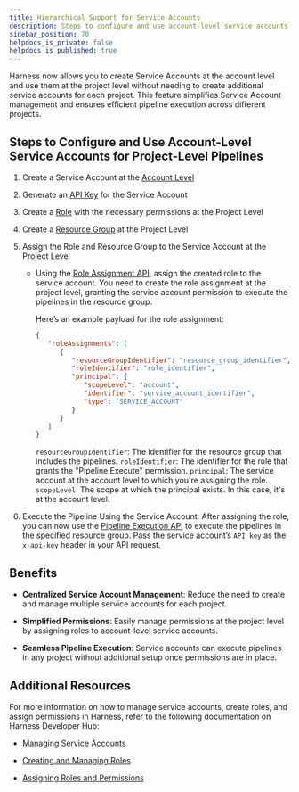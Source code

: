 ```yaml
---
title: Hierarchical Support for Service Accounts
description: Steps to configure and use account-level service accounts at project level.
sidebar_position: 70
helpdocs_is_private: false
helpdocs_is_published: true
---
```


Harness now allows you to create Service Accounts at the account level and use them at the project level without needing to create additional service accounts for each project. This feature simplifies Service Account management and ensures efficient pipeline execution across different projects.

## Steps to Configure and Use Account-Level Service Accounts for Project-Level Pipelines

1. Create a Service Account at the [Account Level](./add-and-manage-service-account.md#create-a-service-account)

2. Generate an [API Key](./add-and-manage-service-account.md#manage-api-keys) for the Service Account

4. Create a [Role](./add-manage-roles.md#create-a-role) with the necessary permissions at the Project Level

5. Create a [Resource Group](./add-resource-groups.md#create-a-resource-group) at the Project Level

6. Assign the Role and Resource Group to the Service Account at the Project Level

   - Using the [Role Assignment API](https://apidocs.harness.io/tag/Role-Assignments#operation/postRoleAssignments), assign the created role to the service account. You need to create the role assignment at the project level, granting the service account permission to execute the pipelines in the resource group.

      Here’s an example payload for the role assignment:
      ```json
      {
         "roleAssignments": [
            {
               "resourceGroupIdentifier": "resource_group_identifier",
               "roleIdentifier": "role_identifier",
               "principal": {
                  "scopeLevel": "account",
                  "identifier": "service_account_identifier",
                  "type": "SERVICE_ACCOUNT"
               }
            }
         ]
      }
      ```
      `resourceGroupIdentifier`: The identifier for the resource group that includes the pipelines.
      `roleIdentifier`: The identifier for the role that grants the "Pipeline Execute" permission.
      `principal`: The service account at the account level to which you're assigning the role.
      `scopeLevel`: The scope at which the principal exists. In this case, it's at the account level.

7. Execute the Pipeline Using the Service Account.
After assigning the role, you can now use the [Pipeline Execution API](https://apidocs.harness.io/tag/Pipeline-Execution#operation/execute-pipeline) to execute the pipelines in the specified resource group. Pass the service account’s `API key` as the `x-api-key` header in your API request.

## Benefits

- **Centralized Service Account Management**: Reduce the need to create and manage multiple service accounts for each project.

- **Simplified Permissions**: Easily manage permissions at the project level by assigning roles to account-level service accounts.

- **Seamless Pipeline Execution**: Service accounts can execute pipelines in any project without additional setup once permissions are in place.

## Additional Resources
For more information on how to manage service accounts, create roles, and assign permissions in Harness, refer to the following documentation on Harness Developer Hub:

- [Managing Service Accounts](./add-and-manage-service-account.md)

- [Creating and Managing Roles](./add-manage-roles.md)

- [Assigning Roles and Permissions](./rbac-in-harness.md)